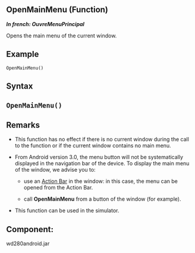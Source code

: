
## OpenMainMenu (Function)

***In french: OuvreMenuPrincipal***



<a name="XUse"></a>
<a name="Use"></a>
<a name="description"></a>
Opens the main menu of the current window. 
<a name="Example1"></a>
<a name="sample_code"></a>

## Example


```wl
OpenMainMenu()
```

<a name="XSYNTAX"></a>

## Syntax
<a name="SYNTAX1"></a>

`OpenMainMenu()`
---



<a name="NOTE0"></a>
<a name="NOTE0_1"></a>

## Remarks


- This function has no effect if there is no current window during the call to the function or if the current window contains no main menu.

- From Android version 3.0, the menu button will not be systematically displayed in the navigation bar of the device.
	To display the main menu of the window, we advise you to:

	- use an [Action Bar](../WDChamp/1000025001.md) in the window: in this case, the menu can be opened from the Action Bar.

	- call **OpenMainMenu** from a button of the window (for example).




- This function can be used in the simulator. 




<a name="XComponent"></a>

## Component:
wd280android.jar
